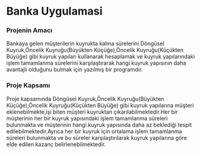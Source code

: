 # Banka Uygulamasi

### Projenin Amacı ###

Bankaya gelen müşterilerin kuyrukta kalma sürelerini Döngüsel Kuyruk,Öncelik Kuyruğu(Büyükten Küçüğe),Öncelik Kuyruğu(Küçükten Büyüğe) gibi kuyruk yapıları kullanarak hesaplamak ve kuyruk yapılarındaki işlem tamamlanma sürelerini karşılaştırarak hangi kuyruk yapısının daha avantajlı olduğunu bulmak için yazılmış bir programdır.

### Proje Kapsamı ###

Proje kapsamında Döngüsel Kuyruk,Öncelik Kuyruğu(Büyükten Küçüğe),Öncelik Kuyruğu(Küçükten Büyüğe) gibi kuyruk yapılarına müşteri eklenebilmekte,işi biten müşteri kuyruktan çıkarılabilmektedir.Her bir müşterinin her bir kuyruk yapısındaki işlem tamamlanma süreleri bulunmakta ve müşterinin hangi kuyruk yapısında daha az beklediği tespit edilebilmektedir.Ayrıca her bir kuyruk için ortalama işlem tamamlanma süreleri bulunmakta ve bu süreler karşılaştırılarak kuyruk yapılarına göre elde edilen kazanç belirlenebilmektedir.

